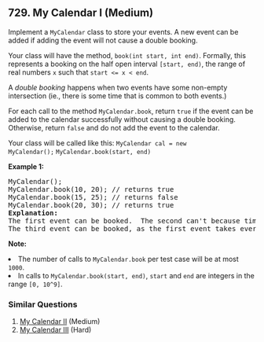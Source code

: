 ## 729. My Calendar I (Medium)

<p>
Implement a <code>MyCalendar</code> class to store your events. A new event can be added if adding the event will not cause a double booking.
</p><p>
Your class will have the method, <code>book(int start, int end)</code>.  Formally, this represents a booking on the half open interval <code>[start, end)</code>, the range of real numbers <code>x</code> such that <code>start <= x < end</code>.
</p><p>
A <i>double booking</i> happens when two events have some non-empty intersection (ie., there is some time that is common to both events.)
</p><p>
For each call to the method <code>MyCalendar.book</code>, return <code>true</code> if the event can be added to the calendar successfully without causing a double booking.  Otherwise, return <code>false</code> and do not add the event to the calendar.
</p>

Your class will be called like this:
<code>MyCalendar cal = new MyCalendar();</code>
<code>MyCalendar.book(start, end)</code>

<p><b>Example 1:</b><br />
<pre>
MyCalendar();
MyCalendar.book(10, 20); // returns true
MyCalendar.book(15, 25); // returns false
MyCalendar.book(20, 30); // returns true
<b>Explanation:</b> 
The first event can be booked.  The second can't because time 15 is already booked by another event.
The third event can be booked, as the first event takes every time less than 20, but not including 20.
</pre>
</p>

<p><b>Note:</b>
<li>The number of calls to <code>MyCalendar.book</code> per test case will be at most <code>1000</code>.</li>
<li>In calls to <code>MyCalendar.book(start, end)</code>, <code>start</code> and <code>end</code> are integers in the range <code>[0, 10^9]</code>.</li>
</p>

### Similar Questions
  1. [My Calendar II](https://github.com/openset/leetcode/tree/master/solution/my-calendar-ii) (Medium)
  1. [My Calendar III](https://github.com/openset/leetcode/tree/master/solution/my-calendar-iii) (Hard)

